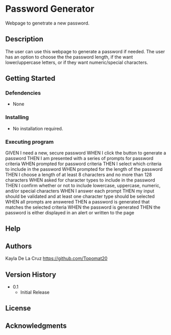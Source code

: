 # Password Generator
Webpage to genetrate a new password.
## Description
The user can use this webpage to generate a password if needed. The user has an option to choose the the password length, if the want lower/uppercase letters, or if they want numeric/special characters.
## Getting Started
### Defendencies
* None
### Installing
* No installation required.
### Executing program
GIVEN I need a new, secure password
WHEN I click the button to generate a password
THEN I am presented with a series of prompts for password criteria
WHEN prompted for password criteria
THEN I select which criteria to include in the password
WHEN prompted for the length of the password
THEN I choose a length of at least 8 characters and no more than 128 characters
WHEN asked for character types to include in the password
THEN I confirm whether or not to include lowercase, uppercase, numeric, and/or special characters
WHEN I answer each prompt
THEN my input should be validated and at least one character type should be selected
WHEN all prompts are answered
THEN a password is generated that matches the selected criteria
WHEN the password is generated
THEN the password is either displayed in an alert or written to the page
## Help

## Authors
Kayla De La Cruz
https://github.com/Topomat20
## Version History
* 0.1
    * Initial Release
## License

## Acknowledgments